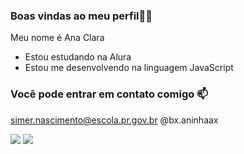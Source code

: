 ### Boas vindas ao meu perfil🤍💕

Meu nome é Ana Clara
- Estou estudando na Alura
- Estou me desenvolvendo na linguagem JavaScript



### Você pode entrar em contato comigo 📫

simer.nascimento@escola.pr.gov.br
 @bx.aninhaax


![](https://media.tenor.com/4PHGkHBiMfYAAAAM/kuromi-sanrio.gif)
![](https://media.tenor.com/QGYOjLUamAkAAAAM/hello-kitty-cafe.gif)
